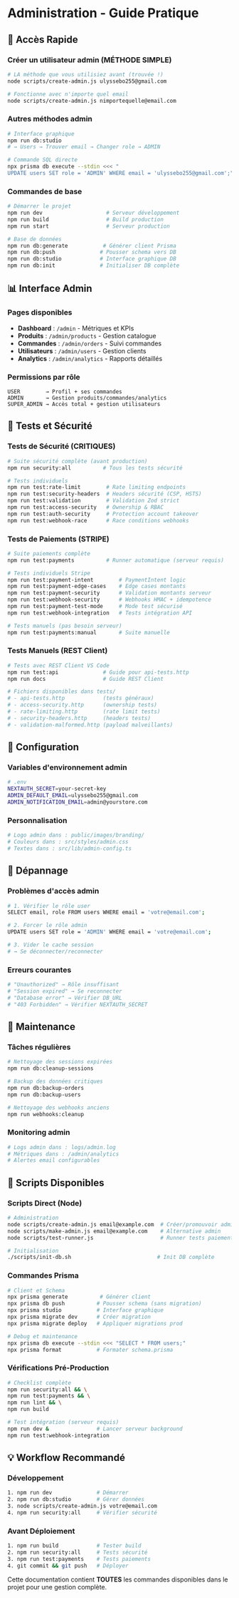 # Administration - Guide Pratique

## 🚀 Accès Rapide

### Créer un utilisateur admin (MÉTHODE SIMPLE)

```bash
# LA méthode que vous utilisiez avant (trouvée !)
node scripts/create-admin.js ulyssebo255@gmail.com

# Fonctionne avec n'importe quel email
node scripts/create-admin.js nimportequelle@email.com
```

### Autres méthodes admin

```bash
# Interface graphique
npm run db:studio
# → Users → Trouver email → Changer role → ADMIN

# Commande SQL directe
npx prisma db execute --stdin <<< "
UPDATE users SET role = 'ADMIN' WHERE email = 'ulyssebo255@gmail.com';"
```

### Commandes de base

```bash
# Démarrer le projet
npm run dev                    # Serveur développement
npm run build                  # Build production  
npm run start                  # Serveur production

# Base de données
npm run db:generate           # Générer client Prisma
npm run db:push              # Pousser schema vers DB
npm run db:studio            # Interface graphique DB
npm run db:init              # Initialiser DB complète
```

## 📊 Interface Admin

### Pages disponibles
- **Dashboard** : `/admin` - Métriques et KPIs
- **Produits** : `/admin/products` - Gestion catalogue
- **Commandes** : `/admin/orders` - Suivi commandes
- **Utilisateurs** : `/admin/users` - Gestion clients
- **Analytics** : `/admin/analytics` - Rapports détaillés

### Permissions par rôle
```
USER        → Profil + ses commandes
ADMIN       → Gestion produits/commandes/analytics  
SUPER_ADMIN → Accès total + gestion utilisateurs
```

## 🧪 Tests et Sécurité

### Tests de Sécurité (CRITIQUES)
```bash
# Suite sécurité complète (avant production)
npm run security:all          # Tous les tests sécurité

# Tests individuels  
npm run test:rate-limit        # Rate limiting endpoints
npm run test:security-headers  # Headers sécurité (CSP, HSTS)
npm run test:validation        # Validation Zod strict
npm run test:access-security   # Ownership & RBAC
npm run test:auth-security     # Protection account takeover
npm run test:webhook-race      # Race conditions webhooks
```

### Tests de Paiements (STRIPE)
```bash
# Suite paiements complète
npm run test:payments          # Runner automatique (serveur requis)

# Tests individuels Stripe
npm run test:payment-intent        # PaymentIntent logic
npm run test:payment-edge-cases    # Edge cases montants
npm run test:payment-security      # Validation montants serveur
npm run test:webhook-security      # Webhooks HMAC + idempotence
npm run test:payment-test-mode     # Mode test sécurisé
npm run test:webhook-integration   # Tests intégration API

# Tests manuels (pas besoin serveur)
npm run test:payments:manual       # Suite manuelle
```

### Tests Manuels (REST Client)
```bash
# Tests avec REST Client VS Code
npm run test:api              # Guide pour api-tests.http
npm run docs                  # Guide REST Client

# Fichiers disponibles dans tests/
# - api-tests.http            (tests généraux)
# - access-security.http      (ownership tests)  
# - rate-limiting.http        (rate limit tests)
# - security-headers.http     (headers tests)
# - validation-malformed.http (payload malveillants)
```

## 🔧 Configuration

### Variables d'environnement admin
```bash
# .env
NEXTAUTH_SECRET=your-secret-key
ADMIN_DEFAULT_EMAIL=ulyssebo255@gmail.com
ADMIN_NOTIFICATION_EMAIL=admin@yourstore.com
```

### Personnalisation
```bash
# Logo admin dans : public/images/branding/
# Couleurs dans : src/styles/admin.css
# Textes dans : src/lib/admin-config.ts
```

## 🚨 Dépannage

### Problèmes d'accès admin
```bash
# 1. Vérifier le rôle user
SELECT email, role FROM users WHERE email = 'votre@email.com';

# 2. Forcer le rôle admin
UPDATE users SET role = 'ADMIN' WHERE email = 'votre@email.com';

# 3. Vider le cache session
# → Se déconnecter/reconnecter
```

### Erreurs courantes
```bash
# "Unauthorized" → Rôle insuffisant  
# "Session expired" → Se reconnecter
# "Database error" → Vérifier DB_URL
# "403 Forbidden" → Vérifier NEXTAUTH_SECRET
```

## 📝 Maintenance

### Tâches régulières
```bash
# Nettoyage des sessions expirées
npm run db:cleanup-sessions

# Backup des données critiques  
npm run db:backup-orders
npm run db:backup-users

# Nettoyage des webhooks anciens
npm run webhooks:cleanup
```

### Monitoring admin
```bash
# Logs admin dans : logs/admin.log
# Métriques dans : /admin/analytics
# Alertes email configurables
```

## 📝 Scripts Disponibles

### Scripts Direct (Node)
```bash
# Administration
node scripts/create-admin.js email@example.com  # Créer/promouvoir admin ⭐
node scripts/make-admin.js email@example.com    # Alternative admin  
node scripts/test-runner.js                     # Runner tests paiements

# Initialisation
./scripts/init-db.sh                           # Init DB complète
```

### Commandes Prisma
```bash
# Client et Schema  
npx prisma generate          # Générer client
npx prisma db push          # Pousser schema (sans migration)
npx prisma studio           # Interface graphique
npx prisma migrate dev      # Créer migration
npx prisma migrate deploy   # Appliquer migrations prod

# Debug et maintenance
npx prisma db execute --stdin <<< "SELECT * FROM users;"
npx prisma format           # Formater schema.prisma
```

### Vérifications Pré-Production
```bash
# Checklist complète
npm run security:all && \
npm run test:payments && \
npm run lint && \
npm run build

# Test intégration (serveur requis)
npm run dev &               # Lancer serveur background
npm run test:webhook-integration
```

## 💡 Workflow Recommandé

### Développement
```bash
1. npm run dev              # Démarrer
2. npm run db:studio        # Gérer données  
3. node scripts/create-admin.js votre@email.com
4. npm run security:all     # Vérifier sécurité
```

### Avant Déploiement
```bash
1. npm run build            # Tester build
2. npm run security:all     # Tests sécurité
3. npm run test:payments    # Tests paiements
4. git commit && git push   # Déployer
```

Cette documentation contient **TOUTES** les commandes disponibles dans le projet pour une gestion complète.
